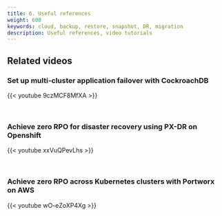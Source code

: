 ```yaml
---
title: 6. Useful references
weight: 600
keywords: cloud, backup, restore, snapshot, DR, migration
description: Useful references, video tutorials
---
```


## Related videos 

### Set up multi-cluster application failover with CockroachDB

{{< youtube 9czMCF8MfXA >}}

<br>

### Achieve zero RPO for disaster recovery using PX-DR on Openshift

{{< youtube xxVuQPevLhs >}}

<br>

### Achieve zero RPO across Kubernetes clusters with Portworx on AWS

{{< youtube wO-eZoXP4Xg >}}
